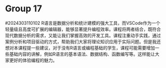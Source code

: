 # Group 17
#2024303110102
R语言是数据分析和统计建模的强大工具，而VSCode作为一个轻量级且高度可扩展的编辑器，能够显著提升编程效率。课程将两者结合，既符合现代数据分析的需求，又能让我们掌握高效的开发工具。课程注重动手实践，通过案例分析和项目驱动的方式，帮助我们大家将理论知识应用于实际问题。但是我还想对本课程提一些建议，对于没有R语言或编程基础的学生，课程可能需要增加一些基础内容的讲解，例如R语言的基本语法、数据结构、函数编写等。这样能让大家更好的体验编程的魅力。

